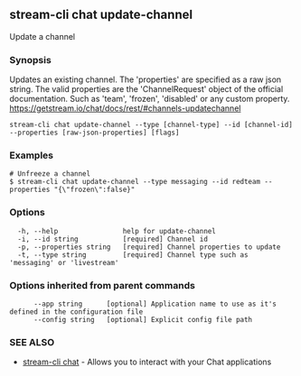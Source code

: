 ## stream-cli chat update-channel

Update a channel

### Synopsis

Updates an existing channel. The 'properties' are specified as a raw json string. The valid
properties are the 'ChannelRequest' object of the official documentation.
Such as 'team', 'frozen', 'disabled' or any custom property.
https://getstream.io/chat/docs/rest/#channels-updatechannel


```
stream-cli chat update-channel --type [channel-type] --id [channel-id] --properties [raw-json-properties] [flags]
```

### Examples

```
# Unfreeze a channel
$ stream-cli chat update-channel --type messaging --id redteam --properties "{\"frozen\":false}"

```

### Options

```
  -h, --help                help for update-channel
  -i, --id string           [required] Channel id
  -p, --properties string   [required] Channel properties to update
  -t, --type string         [required] Channel type such as 'messaging' or 'livestream'
```

### Options inherited from parent commands

```
      --app string      [optional] Application name to use as it's defined in the configuration file
      --config string   [optional] Explicit config file path
```

### SEE ALSO

* [stream-cli chat](stream-cli_chat.md)	 - Allows you to interact with your Chat applications

